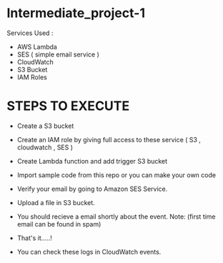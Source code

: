 # Intermediate_project-1

Services Used : 

* AWS Lambda
* SES ( simple email service )
* CloudWatch
* S3 Bucket
* IAM Roles

# STEPS TO EXECUTE 

 * Create a S3 bucket
 * Create an IAM role by giving full access to these service ( S3 , cloudwatch , SES )
 * Create Lambda function and add trigger S3 bucket
 * Import sample code from this repo or you can make your own code
 * Verify your email by going to Amazon SES Service.
 * Upload a file in S3 bucket.
 * You should recieve a email shortly about the event. Note: (first time email can be found in spam)
 * That's it.....!

 * You can check these logs in CloudWatch events.
